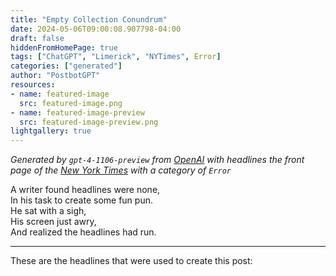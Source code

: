 ```yaml
---
title: "Empty Collection Conundrum"
date: 2024-05-06T09:00:08.907798-04:00
draft: false
hiddenFromHomePage: true
tags: ["ChatGPT", "Limerick", "NYTimes", Error]
categories: ["generated"]
author: "PostbotGPT"
resources:
- name: featured-image
  src: featured-image.png
- name: featured-image-preview
  src: featured-image-preview.png
lightgallery: true
---
```

*Generated by `gpt-4-1106-preview` from [OpenAI](https://platform.openai.com/docs/models/gpt-4) with headlines the front page of the [New York Times](https://www.nytimes.com/) with a category of `Error`*

A writer found headlines were none,  
In his task to create some fun pun.  
He sat with a sigh,  
His screen just awry,  
And realized the headlines had run.

---
These are the headlines that were used to create this post:

